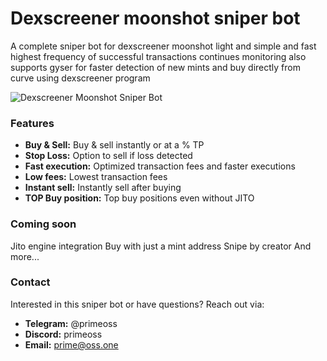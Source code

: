 # Dexscreener moonshot sniper bot

A complete sniper bot for dexscreener moonshot light and simple and fast highest frequency of successful transactions continues monitoring also supports gyser for faster detection of new mints and buy directly from curve using dexscreener program

![Dexscreener Moonshot Sniper Bot](https://i.ibb.co/99nzQQd/dexscreener-moonshot.png)

### Features
- **Buy & Sell:** Buy & sell instantly or at a % TP
- **Stop Loss:** Option to sell if loss detected
- **Fast execution:** Optimized transaction fees and faster executions
- **Low fees:** Lowest transaction fees
- **Instant sell:** Instantly sell after buying
- **TOP Buy position:** Top buy positions even without JITO

### Coming soon
Jito engine integration
Buy with just a mint address
Snipe by creator
And more...

### Contact
Interested in this sniper bot or have questions? Reach out via:
- **Telegram:** @primeoss
- **Discord:** primeoss
- **Email:** prime@oss.one

